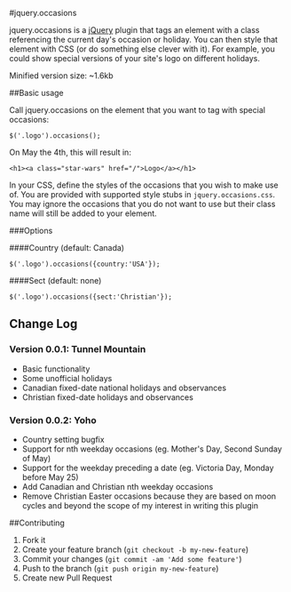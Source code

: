 #jquery.occasions

jquery.occasions is a [jQuery](http://www.jquery.com/) plugin that tags an element with a class referencing the current day's occasion or holiday. You can then style that element with CSS (or do something else clever with it). For example, you could show special versions of your site's logo on different holidays.

Minified version size: ~1.6kb

##Basic usage

Call jquery.occasions on the element that you want to tag with special occasions:

`$('.logo').occasions();`

On May the 4th, this will result in:

`<h1><a class="star-wars" href="/">Logo</a></h1>`

In your CSS, define the styles of the occasions that you wish to make use of. You are provided with supported style stubs in `jquery.occasions.css`. You may ignore the occasions that you do not want to use but their class name will still be added to your element.

###Options

####Country (default: Canada)

`$('.logo').occasions({country:'USA'});`

####Sect (default: none)

`$('.logo').occasions({sect:'Christian'});`

## Change Log

### Version 0.0.1: Tunnel Mountain

* Basic functionality
* Some unofficial holidays
* Canadian fixed-date national holidays and observances
* Christian fixed-date holidays and observances

### Version 0.0.2: Yoho

* Country setting bugfix
* Support for nth weekday occasions (eg. Mother's Day, Second Sunday of May)
* Support for the weekday preceding a date (eg. Victoria Day, Monday before May 25)
* Add Canadian and Christian nth weekday occasions
* Remove Christian Easter occasions because they are based on moon cycles and beyond the scope of my interest in writing this plugin

##Contributing

1. Fork it
2. Create your feature branch (`git checkout -b my-new-feature`)
3. Commit your changes (`git commit -am 'Add some feature'`)
4. Push to the branch (`git push origin my-new-feature`)
5. Create new Pull Request